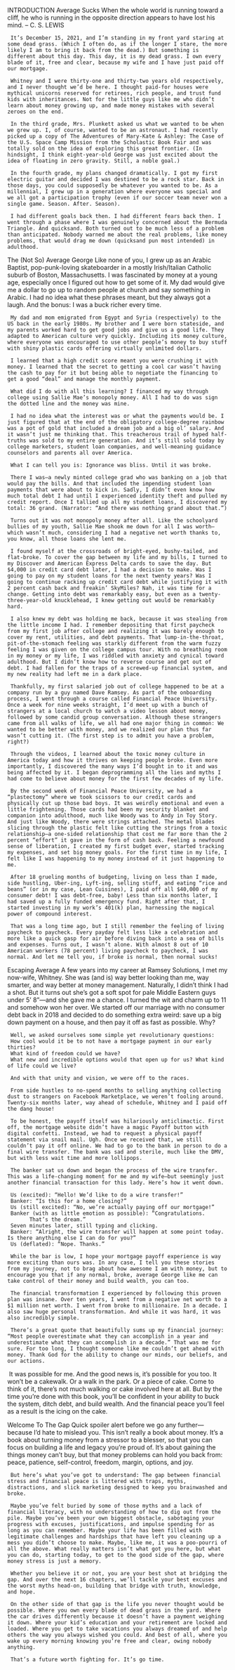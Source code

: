 INTRODUCTION
Average Sucks
When the whole world is running toward a cliff, he who is running in the opposite direction appears to have lost his mind. – C. S. LEWIS

     It’s December 15, 2021, and I’m standing in my front yard staring at some dead grass. (Which I often do, as if the longer I stare, the more likely I am to bring it back from the dead.) But something is different about this day. This day, it is my dead grass. I own every blade of it, free and clear, because my wife and I have just paid off our mortgage.

     Whitney and I were thirty-one and thirty-two years old respectively, and I never thought we’d be here. I thought paid-for houses were mythical unicorns reserved for retirees, rich people, and trust fund kids with inheritances. Not for the little guys like me who didn’t learn about money growing up, and made money mistakes with several zeroes on the end.

     In the third grade, Mrs. Plunkett asked us what we wanted to be when we grew up. I, of course, wanted to be an astronaut. I had recently picked up a copy of The Adventures of Mary-Kate & Ashley: The Case of the U.S. Space Camp Mission from the Scholastic Book Fair and was totally sold on the idea of exploring this great frontier. (In hindsight, I think eight-year-old George was just excited about the idea of floating in zero gravity. Still, a noble goal.)

     In the fourth grade, my plans changed dramatically. I got my first electric guitar and decided I was destined to be a rock star. Back in those days, you could supposedly be whatever you wanted to be. As a millennial, I grew up in a generation where everyone was special and we all got a participation trophy (even if our soccer team never won a single game. Season. After. Season).

     I had different goals back then. I had different fears back then. I went through a phase where I was genuinely concerned about the Bermuda Triangle. And quicksand. Both turned out to be much less of a problem than anticipated. Nobody warned me about the real problems, like money problems, that would drag me down (quicksand pun most intended) in adulthood.

The (Not So) Average George
     Like none of you, I grew up as an Arabic Baptist, pop-punk-loving skateboarder in a mostly Irish/Italian Catholic suburb of Boston, Massachusetts. I was fascinated by money at a young age, especially once I figured out how to get some of it. My dad would give me a dollar to go up to random people at church and say something in Arabic. I had no idea what these phrases meant, but they always got a laugh. And the bonus: I was a buck richer every time.

     My dad and mom emigrated from Egypt and Syria (respectively) to the US back in the early 1980s. My brother and I were born stateside, and my parents worked hard to get good jobs and give us a good life. They adapted to American culture very quickly. Including its money culture, where everyone was encouraged to use other people’s money to buy stuff with shiny plastic cards offering virtually unlimited dollars.

     I learned that a high credit score meant you were crushing it with money. I learned that the secret to getting a cool car wasn’t having the cash to pay for it but being able to negotiate the financing to get a good “deal” and manage the monthly payment.

     What did I do with all this learning? I financed my way through college using Sallie Mae’s monopoly money. All I had to do was sign the dotted line and the money was mine.

     I had no idea what the interest was or what the payments would be. I just figured that at the end of the obligatory college-degree rainbow was a pot of gold that included a dream job and a big ol’ salary. And it wasn’t just me thinking that. This treacherous trail of hyped half-truths was sold to my entire generation. And it’s still sold today by college marketers, student loan companies, and well-meaning guidance counselors and parents all over America.

     What I can tell you is: Ignorance was bliss. Until it was broke.

     There I was—a newly minted college grad who was banking on a job that would pay the bills. And that included the impending student loan payments that were about to kick in. Sadly, I didn’t even know how much total debt I had until I experienced identity theft and pulled my credit report. Once I tallied up all my student loans, I discovered my total: 36 grand. (Narrator: “And there was nothing grand about that.”)

     Turns out it was not monopoly money after all. Like the schoolyard bullies of my youth, Sallie Mae shook me down for all I was worth—which wasn’t much, considering I had a negative net worth thanks to, you know, all those loans she lent me.

     I found myself at the crossroads of bright-eyed, bushy-tailed, and flat-broke. To cover the gap between my life and my bills, I turned to my Discover and American Express Delta cards to save the day. But $4,000 in credit card debt later, I had a decision to make. Was I going to pay on my student loans for the next twenty years? Was I going to continue racking up credit card debt while justifying it with 2 percent cash back and freakin’ SkyMiles? Nah, it was time for a change. Getting into debt was remarkably easy, but even as a twenty-three-year-old knucklehead, I knew getting out would be remarkably hard.

     I also knew my debt was holding me back, because it was stealing from the little income I had. I remember depositing that first paycheck from my first job after college and realizing it was barely enough to cover my rent, utilities, and debt payments. That lump-in-the-throat, pit-of-the-stomach feeling was starkly different from the warm fuzzy feeling I was given on the college campus tour. With no breathing room in my money or my life, I was riddled with anxiety and cynical toward adulthood. But I didn’t know how to reverse course and get out of debt. I had fallen for the traps of a screwed-up financial system, and my new reality had left me in a dark place.

     Thankfully, my first salaried job out of college happened to be at a company run by a guy named Dave Ramsey. As part of the onboarding process, I went through a course called Financial Peace University. Once a week for nine weeks straight, I’d meet up with a bunch of strangers at a local church to watch a video lesson about money, followed by some candid group conversation. Although these strangers came from all walks of life, we all had one major thing in common: We wanted to be better with money, and we realized our plan thus far wasn’t cutting it. (The first step is to admit you have a problem, right?)

     Through the videos, I learned about the toxic money culture in America today and how it thrives on keeping people broke. Even more importantly, I discovered the many ways I’d bought in to it and was being affected by it. I began deprogramming all the lies and myths I had come to believe about money for the first few decades of my life.

     By the second week of Financial Peace University, we had a “plastectomy” where we took scissors to our credit cards and physically cut up those bad boys. It was weirdly emotional and even a little frightening. Those cards had been my security blanket and companion into adulthood, much like Woody was to Andy in Toy Story. And just like Woody, there were strings attached. The metal blades slicing through the plastic felt like cutting the strings from a toxic relationship—a one-sided relationship that cost me far more than the 2 percent “effort” it gave in the form of cash back. Feeling a newfound sense of liberation, I created my first budget ever, started tracking my expenses, and set big money goals. For the first time in my life, I felt like I was happening to my money instead of it just happening to me.

     After 18 grueling months of budgeting, living on less than I made, side hustling, Uber-ing, Lyft-ing, selling stuff, and eating “rice and beans” (or in my case, Lean Cuisines), I paid off all $40,000 of my consumer debt! I was debt-free, baby! Less than six months later, I had saved up a fully funded emergency fund. Right after that, I started investing in my work’s 401(k) plan, harnessing the magical power of compound interest.

     That was a long time ago, but I still remember the feeling of living paycheck to paycheck. Every payday felt less like a celebration and more like a quick gasp for air before diving back into a sea of bills and expenses. Turns out, I wasn’t alone. With almost 8 out of 10 American workers (78 percent) living paycheck to paycheck, I was normal. And let me tell you, if broke is normal, then normal sucks!

 

Escaping Average
     A few years into my career at Ramsey Solutions, I met my now-wife, Whitney. She was (and is) way better looking than me, way smarter, and way better at money management. Naturally, I didn’t think I had a shot. But it turns out she’s got a soft spot for pale Middle Eastern guys under 5’ 8”—and she gave me a chance. I turned the wit and charm up to 11 and somehow won her over. We started off our marriage with no consumer debt back in 2018 and decided to do something extra weird: save up a big down payment on a house, and then pay it off as fast as possible. Why?

     Well, we asked ourselves some simple yet revolutionary questions:
     How cool would it be to not have a mortgage payment in our early thirties?
     What kind of freedom could we have?
     What new and incredible options would that open up for us? What kind of life could we live?

     And with that unity and vision, we were off to the races.

     From side hustles to no-spend months to selling anything collecting dust to strangers on Facebook Marketplace, we weren’t fooling around. Twenty-six months later, way ahead of schedule, Whitney and I paid off the dang house!

     To be honest, the payoff itself was hilariously anticlimactic. First off, the mortgage website didn’t have a magic Payoff button with digital confetti. Instead, we had to request a physical payoff statement via snail mail. Ugh. Once we received that, we still couldn’t pay it off online. We had to go to the bank in person to do a final wire transfer. The bank was sad and sterile, much like the DMV, but with less wait time and more lollipops.

     The banker sat us down and began the process of the wire transfer. This was a life-changing moment for me and my wife—but seemingly just another financial transaction for this lady. Here’s how it went down.

     Us (excited): “Hello! We’d like to do a wire transfer!”
     Banker: “Is this for a home closing?”
     Us (still excited): “No, we’re actually paying off our mortgage!”
     Banker (with as little emotion as possible): “Congratulations.
           That’s the dream.”
     Seven minutes later, still typing and clicking.
     Banker: “Alright, the wire transfer will happen at some point today. Is there anything else I can do for you?”
     Us (deflated): “Nope. Thanks.”

     While the bar is low, I hope your mortgage payoff experience is way more exciting than ours was. In any case, I tell you these stories from my journey, not to brag about how awesome I am with money, but to encourage you that if any normal, broke, average George like me can take control of their money and build wealth, you can too.

     The financial transformation I experienced by following this proven plan was insane. Over ten years, I went from a negative net worth to a $1 million net worth. I went from broke to millionaire. In a decade. I also saw huge personal transformation. And while it was hard, it was also incredibly simple.

     There’s a great quote that beautifully sums up my financial journey: “Most people overestimate what they can accomplish in a year and underestimate what they can accomplish in a decade.” That was me for sure. For too long, I thought someone like me couldn’t get ahead with money. Thank God for the ability to change our minds, our beliefs, and our actions.

​​​​​​​     It was possible for me. And the good news is, it’s possible for you too. It won’t be a cakewalk. Or a walk in the park. Or a piece of cake. Come to think of it, there’s not much walking or cake involved here at all. But by the time you’re done with this book, you’ll be confident in your ability to buck the system, ditch debt, and build wealth. And the financial peace you’ll feel as a result is the icing on the cake.

Welcome To The Gap
     Quick spoiler alert before we go any further—because I’d hate to mislead you. This isn’t really a book about money. It’s a book about turning money from a stressor to a blesser, so that you can focus on building a life and legacy you’re proud of. It’s about gaining the things money can’t buy, but that money problems can hold you back from: peace, patience, self-control, freedom, margin, options, and joy.

     But here’s what you’ve got to understand: The gap between financial stress and financial peace is littered with traps, myths, distractions, and slick marketing designed to keep you brainwashed and broke.

     Maybe you’ve felt buried by some of those myths and a lack of financial literacy, with no understanding of how to dig out from the pile. Maybe you’ve been your own biggest obstacle, sabotaging your progress with excuses, justifications, and impulse spending for as long as you can remember. Maybe your life has been filled with legitimate challenges and hardships that have left you cleaning up a mess you didn’t choose to make. Maybe, like me, it was a poo-pourri of all the above. What really matters isn’t what got you here, but what you can do, starting today, to get to the good side of the gap, where money stress is just a memory.

     Whether you believe it or not, you are your best shot at bridging the gap. And over the next 16 chapters, we’ll tackle your best excuses and the worst myths head-on, building that bridge with truth, knowledge, and hope.

     On the other side of that gap is the life you never thought would be possible. Where you own every blade of dead grass in the yard. Where the car drives differently because it doesn’t have a payment weighing it down. Where your kid’s education and your retirement are locked and loaded. Where you get to take vacations you always dreamed of and help others the way you always wished you could. And best of all, where you wake up every morning knowing you’re free and clear, owing nobody anything.

     That’s a future worth fighting for. It’s go time.